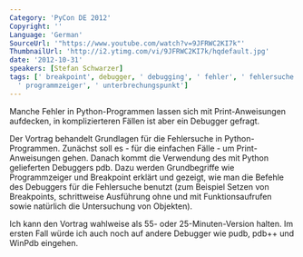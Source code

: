 ```yaml
---
Category: 'PyCon DE 2012'
Copyright: ''
Language: 'German'
SourceUrl: '"https://www.youtube.com/watch?v=9JFRWC2KI7k"'
ThumbnailUrl: 'http://i2.ytimg.com/vi/9JFRWC2KI7k/hqdefault.jpg'
date: '2012-10-31'
speakers: [Stefan Schwarzer]
tags: [' breakpoint', debugger, ' debugging', ' fehler', ' fehlersuche', ' print',
  ' programmzeiger', ' unterbrechungspunkt']
---
```

Manche Fehler in Python-Programmen lassen sich mit Print-Anweisungen
aufdecken, in komplizierteren Fällen ist aber ein Debugger gefragt.

Der Vortrag behandelt Grundlagen für die Fehlersuche in Python-Programmen.
Zunächst soll es - für die einfachen Fälle - um Print-Anweisungen gehen.
Danach kommt die Verwendung des mit Python gelieferten Debuggers pdb. Dazu
werden Grundbegriffe wie Programmzeiger und Breakpoint erklärt und gezeigt,
wie man die Befehle des Debuggers für die Fehlersuche benutzt (zum Beispiel
Setzen von Breakpoints, schrittweise Ausführung ohne und mit Funktionsaufrufen
sowie natürlich die Untersuchung von Objekten).

Ich kann den Vortrag wahlweise als 55- oder 25-Minuten-Version halten. Im
ersten Fall würde ich auch noch auf andere Debugger wie pudb, pdb++ und WinPdb
eingehen.

